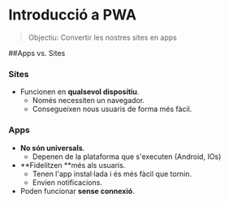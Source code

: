 # Introducció a PWA

> Objectiu: Convertir les nostres sites en apps

##Apps vs. Sites

### Sites
* Funcionen en **qualsevol dispositiu**. 
  * Només necessiten un navegador.
  * Consegueixen nous usuaris de forma més fàcil.


### Apps
* **No són universals**. 
  * Depenen de la plataforma que s'executen (Android, IOs)
* **Fidelitzen **més als usuaris.
  * Tenen l'app instal·lada i és més fàcil que tornin.
  * Envien notificacions.
* Poden funcionar **sense connexió**.






